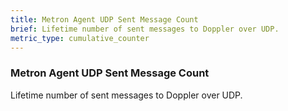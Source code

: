 ```yaml
---
title: Metron Agent UDP Sent Message Count
brief: Lifetime number of sent messages to Doppler over UDP.
metric_type: cumulative_counter
---
```


### Metron Agent UDP Sent Message Count

Lifetime number of sent messages to Doppler over UDP.